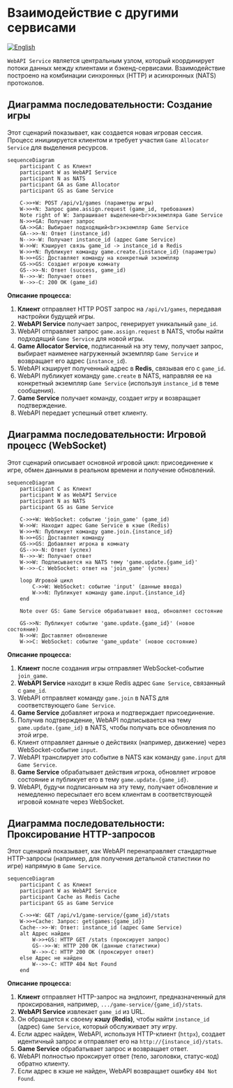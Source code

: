 # Взаимодействие с другими сервисами
[![English](https://img.shields.io/badge/lang-English-blue)](../en/interactions.md)

`WebAPI Service` является центральным узлом, который координирует потоки данных между клиентами и бэкенд-сервисами. Взаимодействие построено на комбинации синхронных (HTTP) и асинхронных (NATS) протоколов.

## Диаграмма последовательности: Создание игры

Этот сценарий показывает, как создается новая игровая сессия. Процесс инициируется клиентом и требует участия `Game Allocator Service` для выделения ресурсов.

```mermaid
sequenceDiagram
    participant C as Клиент
    participant W as WebAPI Service
    participant N as NATS
    participant GA as Game Allocator
    participant GS as Game Service

    C->>+W: POST /api/v1/games (параметры игры)
    W->>+N: Запрос game.assign.request (game_id, требования)
    Note right of W: Запрашивает выделение<br>экземпляра Game Service
    N->>+GA: Получает запрос
    GA->>GA: Выбирает подходящий<br>экземпляр Game Service
    GA-->>-N: Ответ (instance_id)
    N-->>-W: Получает instance_id (адрес Game Service)
    W->>W: Кэширует связь game_id -> instance_id в Redis
    W->>+N: Публикует команду game.create.{instance_id} (параметры)
    N->>+GS: Доставляет команду на конкретный экземпляр
    GS->>GS: Создает игровую комнату
    GS-->>-N: Ответ (success, game_id)
    N-->>-W: Получает ответ
    W-->>-C: 200 OK (game_id)
```

**Описание процесса:**
1.  **Клиент** отправляет HTTP POST запрос на `/api/v1/games`, передавая настройки будущей игры.
2.  **WebAPI Service** получает запрос, генерирует уникальный `game_id`.
3.  WebAPI отправляет запрос `game.assign.request` в NATS, чтобы найти подходящий `Game Service` для новой игры.
4.  **Game Allocator Service**, подписанный на эту тему, получает запрос, выбирает наименее нагруженный экземпляр `Game Service` и возвращает его адрес (`instance_id`).
5.  WebAPI кэширует полученный адрес в **Redis**, связывая его с `game_id`.
6.  WebAPI публикует команду `game.create` в NATS, направляя ее на конкретный экземпляр `Game Service` (используя `instance_id` в теме сообщения).
7.  **Game Service** получает команду, создает игру и возвращает подтверждение.
8.  WebAPI передает успешный ответ клиенту.

## Диаграмма последовательности: Игровой процесс (WebSocket)

Этот сценарий описывает основной игровой цикл: присоединение к игре, обмен данными в реальном времени и получение обновлений.

```mermaid
sequenceDiagram
    participant C as Клиент
    participant W as WebAPI Service
    participant N as NATS
    participant GS as Game Service

    C->>+W: WebSocket: событие 'join_game' (game_id)
    W->>W: Находит адрес Game Service в кэше (Redis)
    W->>+N: Публикует команду game.join.{instance_id}
    N->>+GS: Доставляет команду
    GS->>GS: Добавляет игрока в комнату
    GS-->>-N: Ответ (успех)
    N-->>-W: Получает ответ
    W->>W: Подписывается на NATS тему 'game.update.{game_id}'
    W-->>-C: WebSocket: ответ на 'join_game' (успех)

    loop Игровой цикл
        C->>W: WebSocket: событие 'input' (данные ввода)
        W->>N: Публикует команду game.input.{instance_id}
    end

    Note over GS: Game Service обрабатывает ввод, обновляет состояние

    GS->>N: Публикует событие 'game.update.{game_id}' (новое состояние)
    N->>W: Доставляет обновление
    W->>C: WebSocket: событие 'game_update' (новое состояние)
```

**Описание процесса:**
1.  **Клиент** после создания игры отправляет WebSocket-событие `join_game`.
2.  **WebAPI Service** находит в кэше Redis адрес `Game Service`, связанный с `game_id`.
3.  WebAPI отправляет команду `game.join` в NATS для соответствующего `Game Service`.
4.  **Game Service** добавляет игрока и подтверждает присоединение.
5.  Получив подтверждение, WebAPI подписывается на тему `game.update.{game_id}` в NATS, чтобы получать все обновления по этой игре.
6.  Клиент отправляет данные о действиях (например, движение) через WebSocket-событие `input`.
7.  WebAPI транслирует это событие в NATS как команду `game.input` для `Game Service`.
8.  **Game Service** обрабатывает действия игрока, обновляет игровое состояние и публикует его в тему `game.update.{game_id}`.
9.  WebAPI, будучи подписанным на эту тему, получает обновление и немедленно пересылает его всем клиентам в соответствующей игровой комнате через WebSocket.

## Диаграмма последовательности: Проксирование HTTP-запросов

Этот сценарий показывает, как WebAPI перенаправляет стандартные HTTP-запросы (например, для получения детальной статистики по игре) напрямую в `Game Service`.

```mermaid
sequenceDiagram
    participant C as Клиент
    participant W as WebAPI Service
    participant Cache as Redis Cache
    participant GS as Game Service

    C->>+W: GET /api/v1/game-service/{game_id}/stats
    W->>+Cache: Запрос: get(games:{game_id})
    Cache-->>-W: Ответ: instance_id (адрес Game Service)
    alt Адрес найден
        W->>+GS: HTTP GET /stats (проксирует запрос)
        GS-->>-W: HTTP 200 OK (данные статистики)
        W-->>-C: HTTP 200 OK (проксирует ответ)
    else Адрес не найден
        W-->>-C: HTTP 404 Not Found
    end
```

**Описание процесса:**
1.  **Клиент** отправляет HTTP-запрос на эндпоинт, предназначенный для проксирования, например, `.../game-service/{game_id}/stats`.
2.  **WebAPI Service** извлекает `game_id` из URL.
3.  Он обращается к своему **кэшу (Redis)**, чтобы найти `instance_id` (адрес) `Game Service`, который обслуживает эту игру.
4.  Если адрес найден, WebAPI, используя HTTP-клиент (`httpx`), создает идентичный запрос и отправляет его на `http://{instance_id}/stats`.
5.  **Game Service** обрабатывает запрос и возвращает ответ.
6.  WebAPI полностью проксирует ответ (тело, заголовки, статус-код) обратно клиенту.
7.  Если адрес в кэше не найден, WebAPI возвращает ошибку `404 Not Found`.

